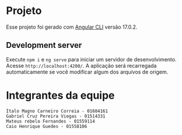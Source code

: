# Projeto

Esse projeto foi gerado com [Angular CLI](https://github.com/angular/angular-cli) versão 17.0.2.

## Development server

Execute `npm i` e `ng serve` para iniciar um servidor de desenvolvimento. Acesse `http://localhost:4200/`. A aplicação será recarregada automaticamente se você modificar algum dos arquivos de origem.


# Integrantes da equipe
```
Ítalo Magno Carneiro Correia - 01604161 
Gabriel Cruz Pereira Viegas - 01514331
Mateus rebelo Fernandes - 01559114
Caio Henrique Guedes - 01558106

```
